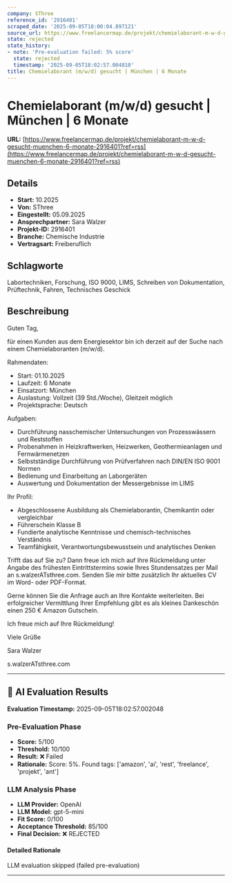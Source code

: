 ```yaml
---
company: SThree
reference_id: '2916401'
scraped_date: '2025-09-05T18:00:04.897121'
source_url: https://www.freelancermap.de/projekt/chemielaborant-m-w-d-gesucht-muenchen-6-monate-2916401?ref=rss
state: rejected
state_history:
- note: 'Pre-evaluation failed: 5% score'
  state: rejected
  timestamp: '2025-09-05T18:02:57.004810'
title: Chemielaborant (m/w/d) gesucht | München | 6 Monate
---
```



# Chemielaborant (m/w/d) gesucht | München | 6 Monate
**URL:** [https://www.freelancermap.de/projekt/chemielaborant-m-w-d-gesucht-muenchen-6-monate-2916401?ref=rss](https://www.freelancermap.de/projekt/chemielaborant-m-w-d-gesucht-muenchen-6-monate-2916401?ref=rss)
## Details
- **Start:** 10.2025
- **Von:** SThree
- **Eingestellt:** 05.09.2025
- **Ansprechpartner:** Sara Walzer
- **Projekt-ID:** 2916401
- **Branche:** Chemische Industrie
- **Vertragsart:** Freiberuflich

## Schlagworte
Labortechniken, Forschung, ISO 9000, LIMS, Schreiben von Dokumentation, Prüftechnik, Fahren, Technisches Geschick

## Beschreibung
Guten Tag,

für einen Kunden aus dem Energiesektor bin ich derzeit auf der Suche nach einem Chemielaboranten (m/w/d).

Rahmendaten:
- Start: 01.10.2025
- Laufzeit: 6 Monate
- Einsatzort: München
- Auslastung: Vollzeit (39 Std./Woche), Gleitzeit möglich
- Projektsprache: Deutsch

Aufgaben:
- Durchführung nasschemischer Untersuchungen von Prozesswässern und Reststoffen
- Probenahmen in Heizkraftwerken, Heizwerken, Geothermieanlagen und Fernwärmenetzen
- Selbstständige Durchführung von Prüfverfahren nach DIN/EN ISO 9001 Normen
- Bedienung und Einarbeitung an Laborgeräten
- Auswertung und Dokumentation der Messergebnisse im LIMS

Ihr Profil:
- Abgeschlossene Ausbildung als Chemielaborantin, Chemikantin oder vergleichbar
- Führerschein Klasse B
- Fundierte analytische Kenntnisse und chemisch-technisches Verständnis
- Teamfähigkeit, Verantwortungsbewusstsein und analytisches Denken

Trifft das auf Sie zu? Dann freue ich mich auf Ihre Rückmeldung unter Angabe des frühesten Eintrittstermins sowie Ihres Stundensatzes per Mail an s.walzerATsthree.com. Senden Sie mir bitte zusätzlich Ihr aktuelles CV im Word- oder PDF-Format.

Gerne können Sie die Anfrage auch an Ihre Kontakte weiterleiten. Bei erfolgreicher Vermittlung Ihrer Empfehlung gibt es als kleines Dankeschön einen 250 € Amazon Gutschein.

Ich freue mich auf Ihre Rückmeldung!

Viele Grüße

Sara Walzer

s.walzerATsthree.com

---

## 🤖 AI Evaluation Results

**Evaluation Timestamp:** 2025-09-05T18:02:57.002048

### Pre-Evaluation Phase
- **Score:** 5/100
- **Threshold:** 10/100
- **Result:** ❌ Failed
- **Rationale:** Score: 5%. Found tags: ['amazon', 'ai', 'rest', 'freelance', 'projekt', 'ant']

### LLM Analysis Phase
- **LLM Provider:** OpenAI
- **LLM Model:** gpt-5-mini
- **Fit Score:** 0/100
- **Acceptance Threshold:** 85/100
- **Final Decision:** ❌ REJECTED

#### Detailed Rationale
LLM evaluation skipped (failed pre-evaluation)

---
